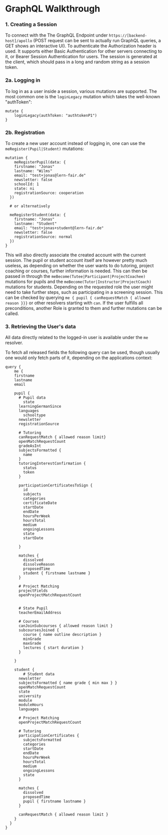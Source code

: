 # GraphQL Walkthrough

### 1. Creating a Session

To connect with the The GraphQL Endpoint under `https://[backend-host]/apollo`
 (POST request can be sent to actually run GraphQL queries, a GET shows an interactive UI). To authenticate the Authorization header is used.
 It supports either Basic Authentication for other servers connecting to it, 
  or Bearer Session Authentication for users. 
The session is generated at the client, which should pass in a long and random string as a session token. 

### 2a. Logging in

To log in as a user inside a session, various mutations are supported. 
The most common one is the `loginLegacy` mutation which takes the well-known "authToken":

```gql
mutate {
    loginLegacy(authToken: "authtokenP1")
}
```

### 2b. Registration

To create a new user account instead of logging in, one can use the `meRegister(Pupil|Student)` mutations:

```gql
mutation { 
	meRegisterPupil(data: { 
  	firstname: "Jonas"
    lastname: "Wilms"
    email: "test+jonas@lern-fair.de"
    newsletter: false
    schoolId: 1
    state: ni
    registrationSource: cooperation
  })

  # or alternatively

  meRegisterStudent(data: { 
  	firstname: "Jonas"
    lastname: "Student"
    email: "test+jonas+student@lern-fair.de"
    newsletter: false
    registrationSource: normal
  })
}
```

This will also directly associate the created account with the current session. 
The pupil or student account itself are however pretty much useless, 
 as depending on whether the user wants to do tutoring, project coaching or courses, 
 further information is needed. This can then be passed in through the `meBecome(Tutee|Participant|ProjectCoachee)` mutations for pupils and the `meBecome(Tutor|Instructor|ProjectCoach)` mutations for students. 
Depending on the requested role the user might need to take further steps, 
 such as participating in a screening session. This can be checked by querying `me { pupil { canRequestMatch { allowed reason }}}` or other resolvers starting with `can`. 
If the user fulfills all preconditions, another Role is granted to them and further mutations can be called.

### 3. Retrieving the User's data

All data directly related to the logged-in user is available under the `me` resolver. 

To fetch all released fields the following query can be used, though usually one would only fetch parts of it, depending on the applications context:

```gql
query { 
	me { 
  	firstname
    lastname
    email

    pupil { 
      # Pupil data
    	state
      learningGermanSince
      languages
  		schooltype
      newsletter
      registrationSource
      
      # Tutoring  
      canRequestMatch { allowed reason limit}
      openMatchRequestCount
      gradeAsInt
      subjectsFormatted { 
        name
      }
      tutoringInterestConfirmation { 
      	status
        token
      }
      
      participationCertificatesToSign { 
      	id
        subjects
        categories
        certificateDate
        startDate
        endDate
        hoursPerWeek
        hoursTotal
        medium
        ongoingLessons
        state
        startDate
    
      }
      
      matches { 
      	dissolved
        dissolveReason
        proposedTime
        student { firstname lastname }
      }
      
      # Project Matching
      projectFields
      openProjectMatchRequestCount

      
      # State Pupil
      teacherEmailAddress
      
      # Courses
      canJoinSubcourses { allowed reason limit }
      subcoursesJoined { 
      	course { name outline description }
        minGrade
        maxGrade
        lectures { start duration }
      }
      
    }
    
    student { 
    	# Student data
      newsletter
      subjectsFormatted { name grade { min max } }
      openMatchRequestCount
      state
      university
      module
      moduleHours
      languages
      
      # Project Matching
      openProjectMatchRequestCount
      
      # Tutoring
      participationCertificates { 
      	subjectsFormatted
        categories
        startDate
        endDate
        hoursPerWeek
        hoursTotal
        medium
        ongoingLessons
        state
      }
      
      matches { 
      	dissolved
        proposedTime
        pupil { firstname lastname }
      }
      
      canRequestMatch { allowed reason limit }
    }
  }
}
```

